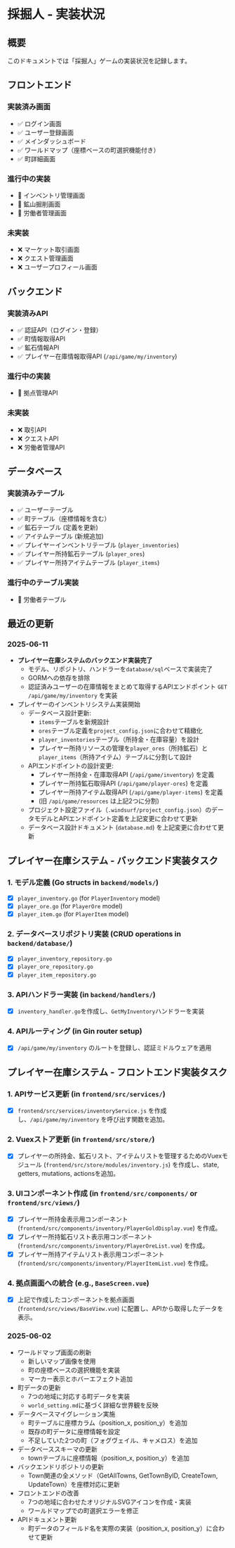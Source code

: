 # 採掘人 - 実装状況

## 概要

このドキュメントでは「採掘人」ゲームの実装状況を記録します。

## フロントエンド

### 実装済み画面
- ✅ ログイン画面
- ✅ ユーザー登録画面
- ✅ メインダッシュボード
- ✅ ワールドマップ（座標ベースの町選択機能付き）
- ✅ 町詳細画面

### 進行中の実装
- 🔄 インベントリ管理画面
- 🔄 鉱山掘削画面
- 🔄 労働者管理画面

### 未実装
- ❌ マーケット取引画面
- ❌ クエスト管理画面
- ❌ ユーザープロフィール画面

## バックエンド

### 実装済みAPI
- ✅ 認証API（ログイン・登録）
- ✅ 町情報取得API
- ✅ 鉱石情報API
- ✅ プレイヤー在庫情報取得API (`/api/game/my/inventory`)

### 進行中の実装
- 🔄 拠点管理API

### 未実装
- ❌ 取引API
- ❌ クエストAPI
- ❌ 労働者管理API

## データベース

### 実装済みテーブル
- ✅ ユーザーテーブル
- ✅ 町テーブル（座標情報を含む）
- ✅ 鉱石テーブル (定義を更新)
- ✅ アイテムテーブル (新規追加)
- ✅ プレイヤーインベントリテーブル (`player_inventories`)
- ✅ プレイヤー所持鉱石テーブル (`player_ores`)
- ✅ プレイヤー所持アイテムテーブル (`player_items`)

### 進行中のテーブル実装
- 🔄 労働者テーブル

## 最近の更新

### 2025-06-11
- **プレイヤー在庫システムのバックエンド実装完了**
  - モデル、リポジトリ、ハンドラーを`database/sql`ベースで実装完了
  - GORMへの依存を排除
  - 認証済みユーザーの在庫情報をまとめて取得するAPIエンドポイント `GET /api/game/my/inventory` を実装
- プレイヤーのインベントリシステム実装開始
  - データベース設計更新:
    - `items`テーブルを新規設計
    - `ores`テーブル定義を`project_config.json`に合わせて精緻化
    - `player_inventories`テーブル（所持金・在庫容量）を設計
    - プレイヤー所持リソースの管理を`player_ores`（所持鉱石）と`player_items`（所持アイテム）テーブルに分割して設計
  - APIエンドポイントの設計変更:
    - プレイヤー所持金・在庫取得API (`/api/game/inventory`) を定義
    - プレイヤー所持鉱石取得API (`/api/game/player-ores`) を定義
    - プレイヤー所持アイテム取得API (`/api/game/player-items`) を定義
    - (旧 `/api/game/resources` は上記2つに分割)
  - プロジェクト設定ファイル（`.windsurf/project_config.json`）のデータモデルとAPIエンドポイント定義を上記変更に合わせて更新
  - データベース設計ドキュメント (`database.md`) を上記変更に合わせて更新

## プレイヤー在庫システム - バックエンド実装タスク

### 1. モデル定義 (Go structs in `backend/models/`)
- [x] `player_inventory.go` (for `PlayerInventory` model)
- [x] `player_ore.go` (for `PlayerOre` model)
- [x] `player_item.go` (for `PlayerItem` model)

### 2. データベースリポジトリ実装 (CRUD operations in `backend/database/`)
- [x] `player_inventory_repository.go`
- [x] `player_ore_repository.go`
- [x] `player_item_repository.go`

### 3. APIハンドラー実装 (in `backend/handlers/`)
- [x] `inventory_handler.go`を作成し、`GetMyInventory`ハンドラーを実装

### 4. APIルーティング (in Gin router setup)
- [x] `/api/game/my/inventory` のルートを登録し、認証ミドルウェアを適用

## プレイヤー在庫システム - フロントエンド実装タスク

### 1. APIサービス更新 (in `frontend/src/services/`)
- [x] `frontend/src/services/inventoryService.js` を作成し、`/api/game/my/inventory` を呼び出す関数を追加。

### 2. Vuexストア更新 (in `frontend/src/store/`)
- [x] プレイヤーの所持金、鉱石リスト、アイテムリストを管理するためのVuexモジュール (`frontend/src/store/modules/inventory.js`) を作成し、state, getters, mutations, actionsを追加。

### 3. UIコンポーネント作成 (in `frontend/src/components/` or `frontend/src/views/`)
- [x] プレイヤー所持金表示用コンポーネント (`frontend/src/components/inventory/PlayerGoldDisplay.vue`) を作成。
- [x] プレイヤー所持鉱石リスト表示用コンポーネント (`frontend/src/components/inventory/PlayerOreList.vue`) を作成。
- [x] プレイヤー所持アイテムリスト表示用コンポーネント (`frontend/src/components/inventory/PlayerItemList.vue`) を作成。

### 4. 拠点画面への統合 (e.g., `BaseScreen.vue`)
- [x] 上記で作成したコンポーネントを拠点画面 (`frontend/src/views/BaseView.vue`) に配置し、APIから取得したデータを表示。

### 2025-06-02
- ワールドマップ画面の刷新
  - 新しいマップ画像を使用
  - 町の座標ベースの選択機能を実装
  - マーカー表示とホバーエフェクト追加
- 町データの更新
  - 7つの地域に対応する町データを実装
  - `world_setting.md`に基づく詳細な世界観を反映
- データベースマイグレーション実施
  - 町テーブルに座標カラム（position_x, position_y）を追加
  - 既存の町データに座標情報を設定
  - 不足していた2つの町（フォグヴェイル、キャメロス）を追加
- データベーススキーマの更新
  - townテーブルに座標情報（position_x, position_y）を追加
- バックエンドリポジトリの更新
  - Town関連の全メソッド（GetAllTowns, GetTownByID, CreateTown, UpdateTown）を座標対応に更新
- フロントエンドの改善
  - 7つの地域に合わせたオリジナルSVGアイコンを作成・実装
  - ワールドマップでの町選択エラーを修正
- APIドキュメント更新
  - 町データのフィールド名を実際の実装（position_x, position_y）に合わせて更新
